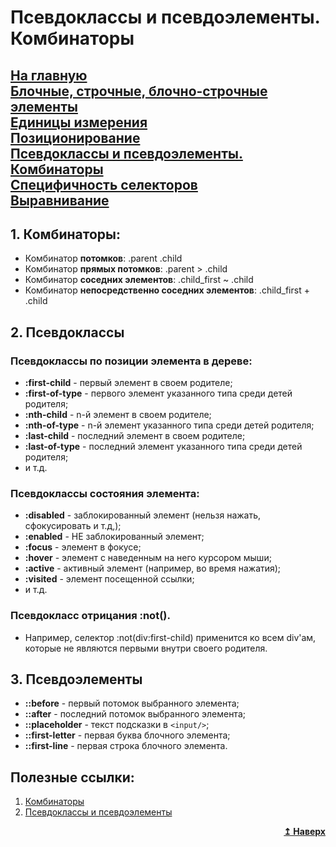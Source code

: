# Псевдоклассы и псевдоэлементы. Комбинаторы
[На главную](../../../README.md)<br>
[Блочные, строчные, блочно-строчные элементы](./block_inline_inline-block.md)<br>
[Единицы измерения](./units.md)<br>
[Позиционирование](./position.md)<br>
[Псевдоклассы и псевдоэлементы. Комбинаторы](./pseudo_classes_pseudo-elements_combinators.md)<br>
[Специфичность селекторов](./specificity.md)<br>
[Выравнивание](./specificity.md)<br>
---
## 1. Комбинаторы:
- Комбинатор <b>потомков</b>: .parent .child
- Комбинатор <b>прямых потомков</b>:  .parent > .child
- Комбинатор <b>соседних элементов</b>:  .child_first ~ .child
- Комбинатор <b>непосредственно соседних элементов</b>:  .child_first + .child

## 2. Псевдоклассы
### Псевдоклассы по позиции элемента в дереве:
- <b>:first-child</b> - первый элемент в своем родителе;
- <b>:first-of-type</b> - первого элемент указанного типа среди детей родителя;
- <b>:nth-child</b> - n-й элемент в своем родителе;
- <b>:nth-of-type</b> - n-й элемент указанного типа среди детей родителя;
- <b>:last-child</b> - последний элемент в своем родителе;
- <b>:last-of-type</b> - последний элемент указанного типа среди детей родителя;
- и т.д.
### Псевдоклассы состояния элемента:
- <b>:disabled</b> - заблокированный элемент (нельзя нажать, сфокусировать и т.д,);
- <b>:enabled</b> -  НЕ заблокированный элемент;
- <b>:focus</b> - элемент в фокусе;
- <b>:hover</b> - элемент с наведенным на него курсором мыши;
- <b>:active</b> - активный элемент (например, во время нажатия);
- <b>:visited</b> - элемент посещенной ссылки;
- и т.д.
### Псевдокласс отрицания :not().
- Например, селектор :not(div:first-child) применится ко всем div'ам, которые не являются первыми внутри своего родителя.

## 3. Псевдоэлементы
- <b>::before</b> - первый потомок выбранного элемента;
- <b>::after</b> - последний потомок выбранного элемента;
- <b>::placeholder</b> - текст подсказки в `<input/>`;
- <b>::first-letter</b> - первая буква блочного элемента;
- <b>::first-line</b> - первая строка блочного элемента.
## Полезные ссылки:
1. [Комбинаторы](https://habr.com/ru/post/123949/)
2. [Псевдоклассы и псевдоэлементы](https://developer.mozilla.org/ru/docs/Learn/CSS/Building_blocks/Selectors/Pseudo-classes_and_pseudo-elements)
<div align="right">
  <b><a href="#">↥ Наверх</a></b>
</div>
